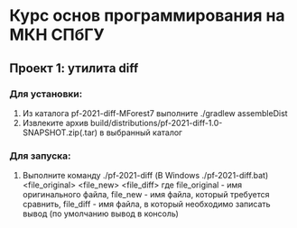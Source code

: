 # Курс основ программирования на МКН СПбГУ
## Проект 1: утилита diff

### Для установки:
1) Из каталога pf-2021-diff-MForest7 выполните ./gradlew assembleDist
2) Извлеките архив build/distributions/pf-2021-diff-1.0-SNAPSHOT.zip(.tar) в выбранный каталог

### Для запуска:
1) Выполните команду ./pf-2021-diff (В Windows ./pf-2021-diff.bat) <file_original> <file_new> <file_diff>
 где file_original - имя оригинального файла, file_new - имя файла, который требуется сравнить, file_diff - имя файла, в который необходимо записать вывод (по умолчанию вывод в консоль)